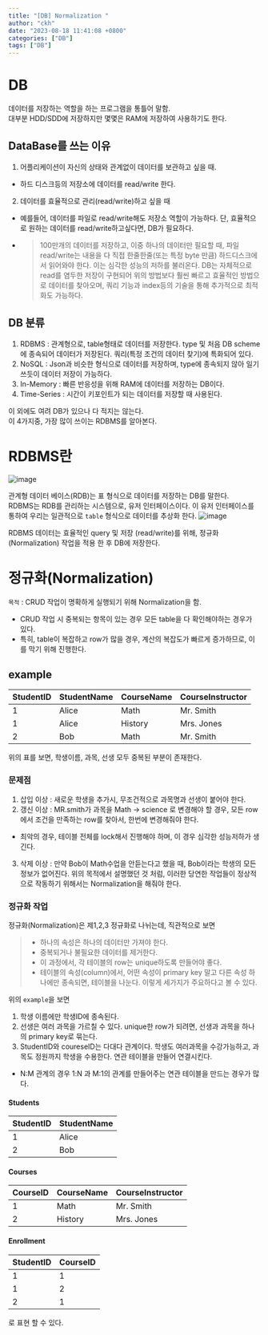 ```yaml
---
title: "[DB] Normalization "
author: "ckh"
date: "2023-08-18 11:41:08 +0800"
categories: ["DB"]
tags: ["DB"]  
---
```


# DB
데이터를 저장하는 역할을 하는 프로그램을 통틀어 말함.   
대부분 HDD/SDD에 저장하지만 몇몇은 RAM에 저장하여 사용하기도 한다.  
  
## DataBase를 쓰는 이유
1. 어플리케이션이 자신의 상태와 관계없이 데이터를 보관하고 싶을 때.
 * 하드 디스크등의 저장소에 데이터를 read/write 한다.
2. 데이터를 효율적으로 관리(read/write)하고 싶을 때
 * 예를들어, 데이터를 파일로 read/write해도 저장소 역할이 가능하다. 단, 효율적으로 원하는 데이터를 read/write하고싶다면, DB가 필요하다.
  * > 100만개의 데이터를 저장하고, 이중 하나의 데이터만 필요할 때, 파일 read/write는 내용을 다 직접 한줄한줄(또는 특정 byte 만큼) 하드디스크에서 읽어와야 한다.
    > 이는 심각한 성능의 저하를 불러온다. DB는 자체적으로 read를 염두한 저장이 구현되어 위의 방법보다 훨씬 빠르고 효율적인 방법으로 데이터를 찾아오며, 쿼리 기능과 index등의 기술을 통해
    > 추가적으로 최적화도 가능하다.

## DB 분류
1. RDBMS : 관계형으로, table형태로 데이터를 저장한다. type 및 처음 DB scheme에 종속되어 데이터가 저장된다. 쿼리(특정 조건의 데이터 찾기)에 특화되어 있다.  
2. NoSQL : Json과 비슷한 형식으로 데이터를 저장하며, type에 종속되지 않아 일기쓰듯이 데이터 저장이 가능하다.  
3. In-Memory : 빠른 반응성을 위해 RAM에 데이터를 저장하는 DB이다.
4. Time-Series : 시간이 키포인트가 되는 데이터를 저장할 때 사용된다.

이 외에도 여려 DB가 있으나 다 적지는 않는다.  
이 4가지중, 가장 많이 쓰이는 RDBMS를 알아본다.  
  
# RDBMS란
![image](https://github.com/ckh7488/ckh7488.github.io/assets/75701998/b980280a-fd1e-434b-b31d-d5a34295021a)  
  
관계형 데이터 베이스(RDB)는 표 형식으로 데이터를 저장하는 DB를 말한다.  
RDBMS는 RDB를 관리하는 시스템으로, 유저 인터페이스이다. 이 유저 인터페이스를 통하여 우리는 일관적으로 ``table`` 형식으로 데이터를 추상화 한다.
![image](https://github.com/ckh7488/ckh7488.github.io/assets/75701998/2615bfc7-860a-481c-83f5-60b0b892751f)

RDBMS 데이터는 효율적인 query 및 저장 (read/write)를 위해, 정규화(Normalization) 작업을 적용 한 후 DB에 저장한다.  
  
  
# 정규화(Normalization)
``목적`` : CRUD 작업이 명확하게 실행되기 위해 Normalization을 함.
* CRUD 작업 시 중복되는 항목이 있는 경우 모든 table을 다 확인해야하는 경우가 있다.
* 특히, table이 복잡하고 row가 많을 경우, 계산의 복잡도가 빠르게 증가하므로, 이를 막기 위해 진행한다.

## example
| StudentID | StudentName | CourseName | CourseInstructor |  
|-----------|-------------|------------|------------------|  
| 1         | Alice       | Math       | Mr. Smith        |  
| 1         | Alice       | History    | Mrs. Jones       |  
| 2         | Bob         | Math       | Mr. Smith        |    
위의 표를 보면, 학생이름, 과목, 선생 모두 중복된 부분이 존재한다.    

### 문제점
1. 삽입 이상 : 새로운 학생을 추가시, 무조건적으로 과목명과 선생이 붙어야 한다.
2. 갱신 이상 : MR.smith가 과목을 Math -> science 로 변경해야 할 경우, 모든 row에서 조건을 만족하는 row를 찾아서, 한번에 변경해줘야 한다.
 * 최악의 경우, 테이블 전체를 lock해서 진행해야 하며, 이 경우 심각한 성능저하가 생긴다.
3. 삭제 이상 : 만약 Bob이 Math수업을 안듣는다고 했을 때, Bob이라는 학생의 모든 정보가 없어진다.
위의 목적에서 설명했던 것 처럼, 이러한 당연한 작업들이 정상적으로 작동하기 위해서는 Normalization을 해줘야 한다.

### 정규화 작업  
정규화(Normalization)은 제1,2,3 정규화로 나뉘는데, 직관적으로 보면  
> * 하나의 속성은 하나의 데이터만 가져야 한다.
> * 중복되거나 불필요한 데이터를 제거한다.
>  * 이 과정에서, 각 테이블의 row는 unique하도록 만들어야 좋다.  
> * 테이블의 속성(column)에서, 어떤 속성이 primary key 말고 다른 속성 하나에만 종속되면, 테이블을 나눈다.
이렇게 세가지가 주요하다고 볼 수 있다.

위의 ``example``을 보면
1. 학생 이름에만 학생ID에 종속된다.
2. 선생은 여러 과목을 가르칠 수 있다. unique한 row가 되려면, 선생과 과목을 하나의 primary key로 묶는다.
3. StudentID와 coureseID는 다대다 관계이다. 학생도 여러과목을 수강가능하고, 과목도 정원까지 학생을 수용한다. 연관 테이블을 만들어 연결시킨다.  
 *  N:M 관계의 경우 1:N 과 M:1의 관계를 만들어주는 연관 테이블을 만드는 경우가 많다.
#### Students
| StudentID | StudentName |  
|-----------|-------------|  
| 1         | Alice       |  
| 2         | Bob         |  

#### Courses
| CourseID | CourseName | CourseInstructor |  
|----------|------------|------------------|  
| 1        | Math       | Mr. Smith        |  
| 2        | History    | Mrs. Jones       |  

#### Enrollment  
| StudentID | CourseID |  
|-----------|----------|  
| 1         | 1        |  
| 1         | 2        |  
| 2         | 1        |  
  
로 표현 할 수 있다.  
